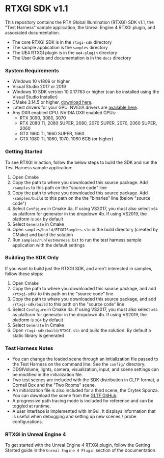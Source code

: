 # RTXGI SDK v1.1

This repository contains the RTX Global Illumination (RTXGI) SDK v1.1, the "Test Harness" sample application, the Unreal Engine 4 RTXGI plugin, and associated documentation.

* The core RTXGI SDK is in the `rtxgi-sdk` directory
* The sample application is the `samples` directory
* The UE4 RTXGI plugin is in the `ue4-plugin` directory
* The User Guide and documentation is in the `docs` directory

### System Requirements
* Windows 10 v1809 or higher
* Visual Studio 2017 or 2019
* Windows 10 SDK version 10.0.17763 or higher (can be installed using the Visual Studio Installer)
* CMake 3.14.5 or higher, [download here](https://cmake.org/download).
* Latest drivers for your GPU. NVIDIA drivers are [available here](http://www.nvidia.com/drivers).
* Any DXR enabled GPU. NVIDIA DXR enabled GPUs:
	* RTX 3090, 3080, 3070
	* RTX 2080 Ti, 2080 SUPER, 2080, 2070 SUPER, 2070, 2060 SUPER, 2060
	* GTX 1660 Ti, 1660 SUPER, 1660
	* GTX 1080 Ti, 1080, 1070, 1060 6GB (or higher)

### Getting Started
To see RTXGI in action, follow the below steps to build the SDK and run the Test Harness sample application:

1. Open Cmake
2. Copy the path to where you downloaded this source package. Add `/samples` to this path on the "source code" line
3. Copy the path to where you downloaded this source package. Add `/samples/build` to this path on the the "binaries" line (below "source code")
4. Select `Configure` in Cmake
	4a. If using VS2017, you must also select `x64` as platform for generator in the dropdown
	4b. If using VS2019, the platform is `x64` by default
5. Select `Generate` in Cmake
6. Open `samples/build/RTXGISamples.sln` in the build directory (created by CMake) and build the solution
7. Run `samples/runTestHarness.bat` to run the test harness sample application with the default settings

### Building the SDK Only
If you want to build just the RTXGI SDK, and aren't interested in samples, follow these steps:

1. Open Cmake
2. Copy the path to where you downloaded this source package, and add `/rtxgi-sdk/` to this path on the "source code" line
3. Copy the path to where you downloaded this source package, and add `/rtxgi-sdk/build` to this path on the "source code" line
4. Select `Configure` in Cmake
	4a. If using VS2017, you must also select `x64` as platform for generator in the dropdown
	4b. If using VS2019, the platform is `x64` by default
5. Select `Generate` in Cmake
6. Open `rtxgi-sdk/build/RTXGI.sln` and build the solution. By default a static library is generated

### Test Harness Notes
- You can change the loaded scene through an initialization file passed to the Test Harness on the command line. See the `config/` directory.
- DDGIVolume, lights, camera, visualization, input, and scene settings can be modified in the initialization file.
- Two test scenes are included with the SDK distribution in GLTF format, a Cornell Box and the "Two Rooms" scene.
- An initialization file is also included for a third scene, the Crytek Sponza. You can download the scene from the [GLTF GitHub](https://github.com/KhronosGroup/glTF-Sample-Models/tree/master/2.0/Sponza).
- A progressive path tracing mode is included for reference and can be toggled at runtime.
- A user interface is implemented with ImGui. It displays information that is useful when debugging and setting up new scenes / probe configurations.

### RTXGI in Unreal Engine 4
To get started with the Unreal Engine 4 RTXGI plugin, follow the Getting Started guide in the `Unreal Engine 4 Plugin` section of the documentation.
